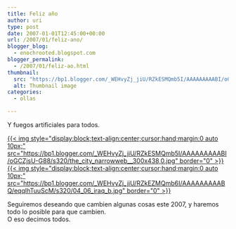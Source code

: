 ```yaml
---
title: Feliz año
author: uri
type: post
date: 2007-01-01T12:45:00+00:00
url: /2007/01/feliz-ano/
blogger_blog:
  - enochrooted.blogspot.com
blogger_permalink:
  - /2007/01/feliz-ao.html
thumbnail:
  src: "https://bp1.blogger.com/_WEHvyZj_jiU/RZkESMQmb5I/AAAAAAAAABI/oGCZjsU-G88/s320/the_city_narrowweb__300x438,0.jpg"
  alt: Thumbnail image
categories:
  - ollas

---
```

Y fuegos artificiales para todos.

[{{< img style="display:block;text-align:center;cursor:hand;margin:0 auto 10px;" src="https://bp1.blogger.com/_WEHvyZj_jiU/RZkESMQmb5I/AAAAAAAAABI/oGCZjsU-G88/s320/the_city_narrowweb__300x438,0.jpg" border="0" >}}][1]  
[{{< img style="display:block;text-align:center;cursor:hand;margin:0 auto 10px;" src="https://bp1.blogger.com/_WEHvyZj_jiU/RZkEZMQmb6I/AAAAAAAAABQ/eqqIhTuuScM/s320/04_06_iraq_b.jpg" border="0" >}}][2]

Seguiremos deseando que cambien algunas cosas este 2007, y haremos todo lo posible para que cambien.  
O eso decimos todos.

 [1]: https://bp1.blogger.com/_WEHvyZj_jiU/RZkESMQmb5I/AAAAAAAAABI/oGCZjsU-G88/s1600-h/the_city_narrowweb__300x438,0.jpg
 [2]: https://bp1.blogger.com/_WEHvyZj_jiU/RZkEZMQmb6I/AAAAAAAAABQ/eqqIhTuuScM/s1600-h/04_06_iraq_b.jpg